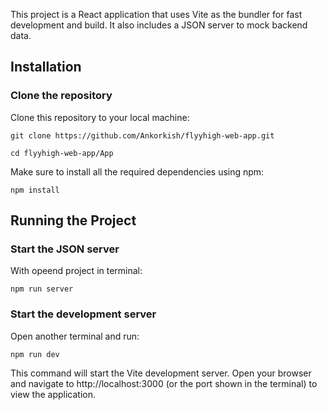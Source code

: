 This project is a React application that uses Vite as the bundler for fast development and build. It also includes a JSON server to mock backend data.

## Installation
### Clone the repository
Clone this repository to your local machine:

```
git clone https://github.com/Ankorkish/flyyhigh-web-app.git
```

```
cd flyyhigh-web-app/App
```

Make sure to install all the required dependencies using npm:
```
npm install

```

## Running the Project
### Start the JSON server
With opeend project in terminal:
```
npm run server

```

### Start the development server
Open another terminal and run:
```
npm run dev

```
This command will start the Vite development server. Open your browser and navigate to http://localhost:3000 (or the port shown in the terminal) to view the application.
